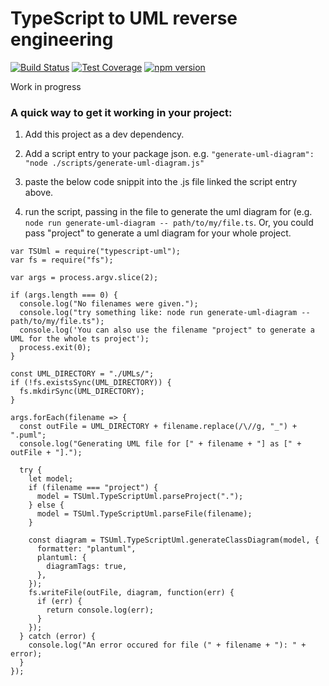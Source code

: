 # TypeScript to UML reverse engineering

[![Build Status](https://travis-ci.org/fsahmad/typescript-uml.svg?branch=master)](https://travis-ci.org/fsahmad/typescript-uml)
[![Test Coverage](https://codeclimate.com/github/fsahmad/typescript-uml/badges/coverage.svg)](https://codeclimate.com/github/fsahmad/typescript-uml/coverage)
[![npm version](https://badge.fury.io/js/typescript-uml.svg)](https://badge.fury.io/js/typescript-uml)

Work in progress



### A quick way to get it working in your project:

1. Add this project as a dev dependency.

2. Add a script entry to your package json.  e.g. `"generate-uml-diagram": "node ./scripts/generate-uml-diagram.js"`

3. paste the below code snippit into the .js file linked the script entry above.

4. run the script, passing in the file to generate the uml diagram for (e.g. `node run generate-uml-diagram -- path/to/my/file.ts`.  Or, you could pass "project" to generate a uml diagram for your whole project.

```
var TSUml = require("typescript-uml");
var fs = require("fs");

var args = process.argv.slice(2);

if (args.length === 0) {
  console.log("No filenames were given.");
  console.log("try something like: node run generate-uml-diagram -- path/to/my/file.ts");
  console.log('You can also use the filename "project" to generate a UML for the whole ts project');
  process.exit(0);
}

const UML_DIRECTORY = "./UMLs/";
if (!fs.existsSync(UML_DIRECTORY)) {
  fs.mkdirSync(UML_DIRECTORY);
}

args.forEach(filename => {
  const outFile = UML_DIRECTORY + filename.replace(/\//g, "_") + ".puml";
  console.log("Generating UML file for [" + filename + "] as [" + outFile + "].");

  try {
    let model;
    if (filename === "project") {
      model = TSUml.TypeScriptUml.parseProject(".");
    } else {
      model = TSUml.TypeScriptUml.parseFile(filename);
    }

    const diagram = TSUml.TypeScriptUml.generateClassDiagram(model, {
      formatter: "plantuml",
      plantuml: {
        diagramTags: true,
      },
    });
    fs.writeFile(outFile, diagram, function(err) {
      if (err) {
        return console.log(err);
      }
    });
  } catch (error) {
    console.log("An error occured for file (" + filename + "): " + error);
  }
});
```

